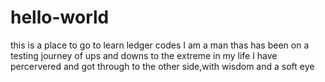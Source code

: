 # hello-world
this is a place to go to learn ledger codes
I am a man thas has been on a testing journey of ups and downs to the extreme in my life
I have percervered and got through to the other side,with wisdom and a soft eye
